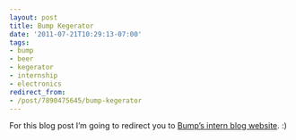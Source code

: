 ```yaml
---
layout: post
title: Bump Kegerator
date: '2011-07-21T10:29:13-07:00'
tags:
- bump
- beer
- kegerator
- internship
- electronics
redirect_from:
- /post/7890475645/bump-kegerator
---
```


For this blog post I’m going to redirect you to [Bump’s intern blog website](https://web.archive.org/web/20130316181739/bumpinterns.posterous.com/bump-for-a-beer). :)
